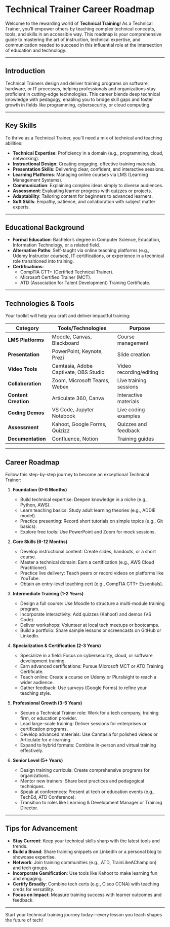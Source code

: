 # Technical Trainer Career Roadmap

Welcome to the rewarding world of **Technical Training**! As a Technical Trainer, you’ll empower others by teaching complex technical concepts, tools, and skills in an accessible way. This roadmap is your comprehensive guide to mastering the art of instruction, technical expertise, and communication needed to succeed in this influential role at the intersection of education and technology.

---

## Introduction
Technical Trainers design and deliver training programs on software, hardware, or IT processes, helping professionals and organizations stay proficient in cutting-edge technologies. This career blends deep technical knowledge with pedagogy, enabling you to bridge skill gaps and foster growth in fields like programming, cybersecurity, or cloud computing.

---

## Key Skills
To thrive as a Technical Trainer, you’ll need a mix of technical and teaching abilities:
- **Technical Expertise**: Proficiency in a domain (e.g., programming, cloud, networking).
- **Instructional Design**: Creating engaging, effective training materials.
- **Presentation Skills**: Delivering clear, confident, and interactive sessions.
- **Learning Platforms**: Managing online courses via LMS (Learning Management Systems).
- **Communication**: Explaining complex ideas simply to diverse audiences.
- **Assessment**: Evaluating learner progress with quizzes or projects.
- **Adaptability**: Tailoring content for beginners to advanced learners.
- **Soft Skills**: Empathy, patience, and collaboration with subject matter experts.

---

## Educational Background
- **Formal Education**: Bachelor’s degree in Computer Science, Education, Information Technology, or a related field.
- **Alternative Paths**: Self-taught via online teaching platforms (e.g., Udemy Instructor courses), IT certifications, or experience in a technical role transitioned into training.
- **Certifications**: 
  - CompTIA CTT+ (Certified Technical Trainer).
  - Microsoft Certified Trainer (MCT).
  - ATD (Association for Talent Development) Training Certificate.

---

## Technologies & Tools
Your toolkit will help you craft and deliver impactful training:

| **Category**         | **Tools/Technologies**                         | **Purpose**                        |
|----------------------|------------------------------------------------|------------------------------------|
| **LMS Platforms**    | Moodle, Canvas, Blackboard                     | Course management                 |
| **Presentation**     | PowerPoint, Keynote, Prezi                     | Slide creation                    |
| **Video Tools**      | Camtasia, Adobe Captivate, OBS Studio          | Video recording/editing           |
| **Collaboration**    | Zoom, Microsoft Teams, Webex                   | Live training sessions            |
| **Content Creation** | Articulate 360, Canva                          | Interactive materials             |
| **Coding Demos**     | VS Code, Jupyter Notebook                      | Live coding examples              |
| **Assessment**       | Kahoot, Google Forms, Quizizz                  | Quizzes and feedback              |
| **Documentation**    | Confluence, Notion                             | Training guides                   |

---

## Career Roadmap
Follow this step-by-step journey to become an exceptional Technical Trainer:

1. **Foundation (0-6 Months)**  
   - Build technical expertise: Deepen knowledge in a niche (e.g., Python, AWS).  
   - Learn teaching basics: Study adult learning theories (e.g., ADDIE model).  
   - Practice presenting: Record short tutorials on simple topics (e.g., Git basics).  
   - Explore free tools: Use PowerPoint and Zoom for mock sessions.  

2. **Core Skills (6-12 Months)**  
   - Develop instructional content: Create slides, handouts, or a short course.  
   - Master a technical domain: Earn a certification (e.g., AWS Cloud Practitioner).  
   - Practice live delivery: Teach peers or record videos on platforms like YouTube.  
   - Obtain an entry-level teaching cert (e.g., CompTIA CTT+ Essentials).  

3. **Intermediate Training (1-2 Years)**  
   - Design a full course: Use Moodle to structure a multi-module training program.  
   - Incorporate interactivity: Add quizzes (Kahoot) and demos (VS Code).  
   - Deliver workshops: Volunteer at local tech meetups or bootcamps.  
   - Build a portfolio: Share sample lessons or screencasts on GitHub or LinkedIn.  

4. **Specialization & Certification (2-3 Years)**  
   - Specialize in a field: Focus on cybersecurity, cloud, or software development training.  
   - Earn advanced certifications: Pursue Microsoft MCT or ATD Training Certificate.  
   - Teach online: Create a course on Udemy or Pluralsight to reach a wider audience.  
   - Gather feedback: Use surveys (Google Forms) to refine your teaching style.  

5. **Professional Growth (3-5 Years)**  
   - Secure a Technical Trainer role: Work for a tech company, training firm, or education provider.  
   - Lead large-scale training: Deliver sessions for enterprises or certification programs.  
   - Develop advanced materials: Use Camtasia for polished videos or Articulate for e-learning.  
   - Expand to hybrid formats: Combine in-person and virtual training effectively.  

6. **Senior Level (5+ Years)**  
   - Design training curricula: Create comprehensive programs for organizations.  
   - Mentor new trainers: Share best practices and pedagogical techniques.  
   - Speak at conferences: Present at tech or education events (e.g., TechEd, ATD Conference).  
   - Transition to roles like Learning & Development Manager or Training Director.

---

## Tips for Advancement
- **Stay Current**: Keep your technical skills sharp with the latest tools and trends.  
- **Build a Brand**: Share training snippets on LinkedIn or a personal blog to showcase expertise.  
- **Network**: Join training communities (e.g., ATD, TrainLikeAChampion) and tech groups.  
- **Incorporate Gamification**: Use tools like Kahoot to make learning fun and engaging.  
- **Certify Broadly**: Combine tech certs (e.g., Cisco CCNA) with teaching creds for versatility.  
- **Focus on Impact**: Measure training success with learner outcomes and feedback.

---

Start your technical training journey today—every lesson you teach shapes the future of tech!